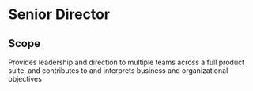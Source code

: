 # Senior Director

## Scope
Provides leadership and direction to multiple teams across a full product suite, and contributes to and interprets business and organizational objectives